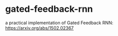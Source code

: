 # gated-feedback-rnn
a practical implementation of Gated Feedback RNN: https://arxiv.org/abs/1502.02367
